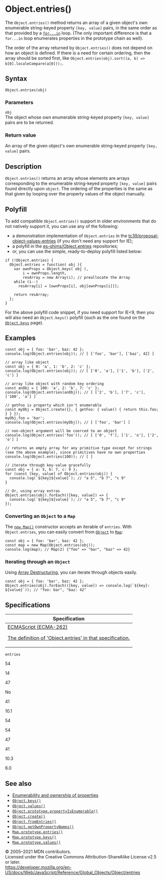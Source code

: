# Object.entries()

The `Object.entries()` method returns an array of a given object's own enumerable string-keyed property `[key, value]` pairs, in the same order as that provided by a [`for...in`](../../statements/for...in) loop. (The only important difference is that a `for...in` loop enumerates properties in the prototype chain as well).

The order of the array returned by `Object.entries()` does not depend on how an object is defined. If there is a need for certain ordering, then the array should be sorted first, like `Object.entries(obj).sort((a, b) => b[0].localeCompare(a[0]));`.

## Syntax

    Object.entries(obj)

### Parameters

`obj`  
The object whose own enumerable string-keyed property `[key, value]` pairs are to be returned.

### Return value

An array of the given object's own enumerable string-keyed property `[key, value]` pairs.

## Description

`Object.entries()` returns an array whose elements are arrays corresponding to the enumerable string-keyed property `[key, value]` pairs found directly upon `object`. The ordering of the properties is the same as that given by looping over the property values of the object manually.

## Polyfill

To add compatible `Object.entries()` support in older environments that do not natively support it, you can use any of the following:

-   a demonstration implementation of `Object.entries` in the [tc39/proposal-object-values-entries](https://github.com/tc39/proposal-object-values-entries) (if you don't need any support for IE);
-   a polyfill in the [es-shims/Object.entries](https://github.com/es-shims/Object.entries) repositories;
-   or, you can use the simple, ready-to-deploy polyfill listed below:

<!-- -->

    if (!Object.entries) {
      Object.entries = function( obj ){
        var ownProps = Object.keys( obj ),
            i = ownProps.length,
            resArray = new Array(i); // preallocate the Array
        while (i--)
          resArray[i] = [ownProps[i], obj[ownProps[i]]];

        return resArray;
      };
    }

For the above polyfill code snippet, if you need support for IE&lt;9, then you will also need an `Object.keys()` polyfill (such as the one found on the [`Object.keys`](keys) page).

## Examples

    const obj = { foo: 'bar', baz: 42 };
    console.log(Object.entries(obj)); // [ ['foo', 'bar'], ['baz', 42] ]

    // array like object
    const obj = { 0: 'a', 1: 'b', 2: 'c' };
    console.log(Object.entries(obj)); // [ ['0', 'a'], ['1', 'b'], ['2', 'c'] ]

    // array like object with random key ordering
    const anObj = { 100: 'a', 2: 'b', 7: 'c' };
    console.log(Object.entries(anObj)); // [ ['2', 'b'], ['7', 'c'], ['100', 'a'] ]

    // getFoo is property which isn't enumerable
    const myObj = Object.create({}, { getFoo: { value() { return this.foo; } } });
    myObj.foo = 'bar';
    console.log(Object.entries(myObj)); // [ ['foo', 'bar'] ]

    // non-object argument will be coerced to an object
    console.log(Object.entries('foo')); // [ ['0', 'f'], ['1', 'o'], ['2', 'o'] ]

    // returns an empty array for any primitive type except for strings (see the above example), since primitives have no own properties
    console.log(Object.entries(100)); // [ ]

    // iterate through key-value gracefully
    const obj = { a: 5, b: 7, c: 9 };
    for (const [key, value] of Object.entries(obj)) {
      console.log(`${key}${value}`); // "a 5", "b 7", "c 9"
    }

    // Or, using array extras
    Object.entries(obj).forEach(([key, value]) => {
      console.log(`${key}${value}`); // "a 5", "b 7", "c 9"
    });

### Converting an `Object` to a `Map`

The [`new Map()`](../map) constructor accepts an iterable of `entries`. With `Object.entries`, you can easily convert from [`Object`](../object) to [`Map`](../map):

    const obj = { foo: 'bar', baz: 42 };
    const map = new Map(Object.entries(obj));
    console.log(map); // Map(2) {"foo" => "bar", "baz" => 42}

### Iterating through an `Object`

Using [Array Destructuring](../../operators/destructuring_assignment#array_destructuring), you can iterate through objects easily.

    const obj = { foo: 'bar', baz: 42 };
    Object.entries(obj).forEach(([key, value]) => console.log(`${key}: ${value}`)); // "foo: bar", "baz: 42"

## Specifications

<table><thead><tr class="header"><th>Specification</th></tr></thead><tbody><tr class="odd"><td><a href="https://tc39.es/ecma262/#sec-object.entries">ECMAScript (ECMA-262) 
<br/>

<span class="small">The definition of 'Object.entries' in that specification.</span></a></td></tr></tbody></table>

`entries`

54

14

47

No

41

10.1

54

54

47

41

10.3

6.0

## See also

-   [Enumerability and ownership of properties](https://developer.mozilla.org/en-US/docs/Web/JavaScript/Enumerability_and_ownership_of_properties)
-   [`Object.keys()`](keys)
-   [`Object.values()`](values)
-   [`Object.prototype.propertyIsEnumerable()`](propertyisenumerable)
-   [`Object.create()`](create)
-   [`Object.fromEntries()`](fromentries)
-   [`Object.getOwnPropertyNames()`](getownpropertynames)
-   [`Map.prototype.entries()`](../map/entries)
-   [`Map.prototype.keys()`](../map/keys)
-   [`Map.prototype.values()`](../map/values)

© 2005–2021 MDN contributors.  
Licensed under the Creative Commons Attribution-ShareAlike License v2.5 or later.  
<a href="https://developer.mozilla.org/en-US/docs/Web/JavaScript/Reference/Global_Objects/Object/entries" class="_attribution-link">https://developer.mozilla.org/en-US/docs/Web/JavaScript/Reference/Global_Objects/Object/entries</a>
